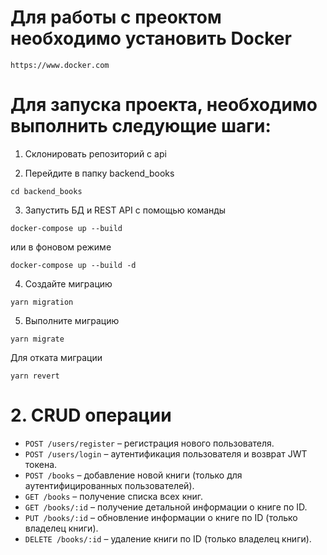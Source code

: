 # Для работы с преоктом необходимо установить Docker

```
https://www.docker.com
```

# Для запуска проекта, необходимо выполнить следующие шаги:

1. Склонировать репозиторий с api

2. Перейдите в папку backend_books
```
cd backend_books
```

3. Запустить БД и REST API с помощью команды 
```
docker-compose up --build
```
или в фоновом режиме 
```
docker-compose up --build -d
```

4. Создайте миграцию
```
yarn migration
```

5. Выполните миграцию
```
yarn migrate
```

Для отката миграции
```
yarn revert
```

# 2. CRUD операции 

- `POST /users/register` – регистрация нового пользователя.
- `POST /users/login` – аутентификация пользователя и возврат JWT токена.
- `POST /books` – добавление новой книги (только для аутентифицированных пользователей).
- `GET /books` – получение списка всех книг.
- `GET /books/:id` – получение детальной информации о книге по ID.
- `PUT /books/:id` – обновление информации о книге по ID (только владелец книги).
- `DELETE /books/:id` – удаление книги по ID (только владелец книги).
